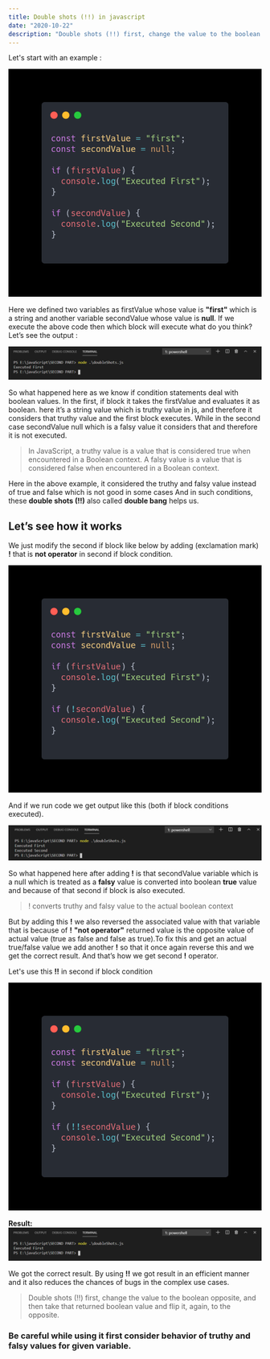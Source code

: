 ```yaml
---
title: Double shots (!!) in javascript
date: "2020-10-22"
description: "Double shots (!!) first, change the value to the boolean opposite, and then take that returned boolean value and flip it, again, to the opposite."
---
```


Let's start with an example :

![Case One](codeOne.png)

Here we defined two variables as firstValue whose value is **"first"** which is a string and another variable secondValue whose value is **null**. If we execute the above code then which block will execute what do you think? Let’s see the output :

![Result One](Result.png)

So what happened here as we know if condition statements deal with boolean values. In the first, if block it takes the firstValue and evaluates it as boolean. here it’s a string value which is truthy value in js, and therefore it considers that truthy value and the first block executes. While in the second case secondValue null which is a falsy value it considers that and therefore it is not executed.

> In JavaScript, a truthy value is a value that is considered true when encountered in a Boolean context.
> A falsy value is a value that is considered false when encountered in a Boolean context.

Here in the above example, it considered the truthy and falsy value instead of true and false which is not good in some cases And in such conditions, these **double shots (!!)** also called **double bang** helps us.

## Let’s see how it works

We just modify the second if block like below by adding (exclamation mark) **!** that is **not operator** in second if block condition.

![Case Two](codeTwo.png)

And if we run code we get output like this (both if block conditions executed).

![Result Two](Result2.png)

So what happened here after adding **!** is that secondValue variable which is a null which is treated as a **falsy** value is converted into boolean **true** value and because of that second if block is also executed.

> ! converts truthy and falsy value to the actual boolean context

But by adding this **!** we also reversed the associated value with that variable that is because of **!** **"not operator"** returned value is the opposite value of actual value (true as false and false as true).To fix this and get an actual true/false value we add another **!** so that it once again reverse this and we get the correct result. And that’s how we get second **!** operator.

Let's use this **!!** in second if block condition

![Case Three](ThreeCode.png)

**Result:**
![Result Three](Result.png)

We got the correct result. By using **!!** we got result in an efficient manner and it also reduces the chances of bugs in the complex use cases.

> Double shots (!!) first, change the value to the boolean opposite, and then take that returned boolean value and flip it, again, to the opposite.

### Be careful while using it first consider behavior of truthy and falsy values for given variable.
